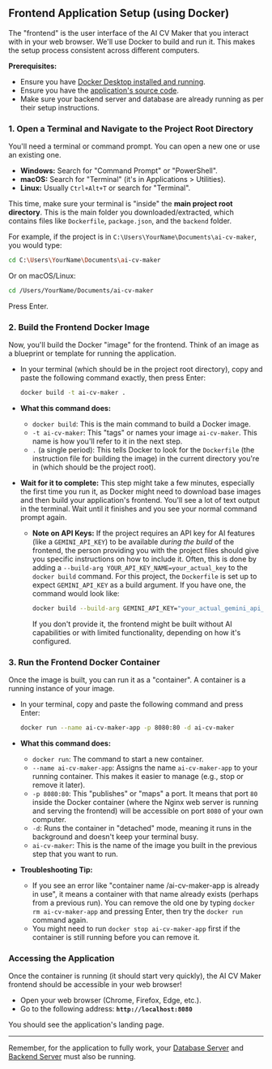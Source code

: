 ## Frontend Application Setup (using Docker)

The "frontend" is the user interface of the AI CV Maker that you interact with in your web browser. We'll use Docker to build and run it. This makes the setup process consistent across different computers.

**Prerequisites:**
*   Ensure you have [Docker Desktop installed and running](#2-docker-desktop-essential).
*   Ensure you have the [application's source code](#3-source-code-the-application-files).
*   Make sure your backend server and database are already running as per their setup instructions.

### 1. Open a Terminal and Navigate to the Project Root Directory

You'll need a terminal or command prompt. You can open a new one or use an existing one.

*   **Windows:** Search for "Command Prompt" or "PowerShell".
*   **macOS:** Search for "Terminal" (it's in Applications > Utilities).
*   **Linux:** Usually `Ctrl+Alt+T` or search for "Terminal".

This time, make sure your terminal is "inside" the **main project root directory**. This is the main folder you downloaded/extracted, which contains files like `Dockerfile`, `package.json`, and the `backend` folder.

For example, if the project is in `C:\Users\YourName\Documents\ai-cv-maker`, you would type:
```bash
cd C:\Users\YourName\Documents\ai-cv-maker
```
Or on macOS/Linux:
```bash
cd /Users/YourName/Documents/ai-cv-maker
```
Press Enter.

### 2. Build the Frontend Docker Image

Now, you'll build the Docker "image" for the frontend. Think of an image as a blueprint or template for running the application.

*   In your terminal (which should be in the project root directory), copy and paste the following command exactly, then press Enter:
    ```bash
    docker build -t ai-cv-maker .
    ```
*   **What this command does:**
    *   `docker build`: This is the main command to build a Docker image.
    *   `-t ai-cv-maker`: This "tags" or names your image `ai-cv-maker`. This name is how you'll refer to it in the next step.
    *   `.` (a single period): This tells Docker to look for the `Dockerfile` (the instruction file for building the image) in the current directory you're in (which should be the project root).
*   **Wait for it to complete:** This step might take a few minutes, especially the first time you run it, as Docker might need to download base images and then build your application's frontend. You'll see a lot of text output in the terminal. Wait until it finishes and you see your normal command prompt again.

    *   **Note on API Keys:** If the project requires an API key for AI features (like a `GEMINI_API_KEY`) to be available *during the build* of the frontend, the person providing you with the project files should give you specific instructions on how to include it. Often, this is done by adding a `--build-arg YOUR_API_KEY_NAME=your_actual_key` to the `docker build` command. For this project, the `Dockerfile` is set up to expect `GEMINI_API_KEY` as a build argument. If you have one, the command would look like:
        ```bash
        docker build --build-arg GEMINI_API_KEY="your_actual_gemini_api_key_here" -t ai-cv-maker .
        ```
        If you don't provide it, the frontend might be built without AI capabilities or with limited functionality, depending on how it's configured.

### 3. Run the Frontend Docker Container

Once the image is built, you can run it as a "container". A container is a running instance of your image.

*   In your terminal, copy and paste the following command and press Enter:
    ```bash
    docker run --name ai-cv-maker-app -p 8080:80 -d ai-cv-maker
    ```
*   **What this command does:**
    *   `docker run`: The command to start a new container.
    *   `--name ai-cv-maker-app`: Assigns the name `ai-cv-maker-app` to your running container. This makes it easier to manage (e.g., stop or remove it later).
    *   `-p 8080:80`: This "publishes" or "maps" a port. It means that port `80` inside the Docker container (where the Nginx web server is running and serving the frontend) will be accessible on port `8080` of your own computer.
    *   `-d`: Runs the container in "detached" mode, meaning it runs in the background and doesn't keep your terminal busy.
    *   `ai-cv-maker`: This is the name of the image you built in the previous step that you want to run.

*   **Troubleshooting Tip:**
    *   If you see an error like "container name /ai-cv-maker-app is already in use", it means a container with that name already exists (perhaps from a previous run). You can remove the old one by typing `docker rm ai-cv-maker-app` and pressing Enter, then try the `docker run` command again.
    *   You might need to run `docker stop ai-cv-maker-app` first if the container is still running before you can remove it.

### Accessing the Application

Once the container is running (it should start very quickly), the AI CV Maker frontend should be accessible in your web browser!

*   Open your web browser (Chrome, Firefox, Edge, etc.).
*   Go to the following address: **`http://localhost:8080`**

You should see the application's landing page.

---

Remember, for the application to fully work, your [Database Server](#database-setup-using-docker-for-mysql) and [Backend Server](#starting-the-backend-server) must also be running.
